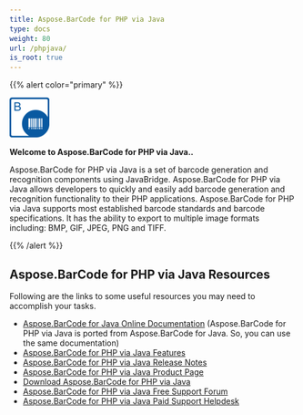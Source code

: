 ```yaml
---
title: Aspose.BarCode for PHP via Java
type: docs
weight: 80
url: /phpjava/
is_root: true
---
```


{{% alert color="primary" %}} 



![todo:image_alt_text](aspose-barcode-for-php-via-java-home_1)

**Welcome to Aspose.BarCode for PHP via Java..**

Aspose.BarCode for PHP via Java is a set of barcode generation and recognition components using JavaBridge. Aspose.BarCode for PHP via Java allows developers to quickly and easily add barcode generation and recognition functionality to their PHP applications. Aspose.BarCode for PHP via Java supports most established barcode standards and barcode specifications. It has the ability to export to multiple image formats including: BMP, GIF, JPEG, PNG and TIFF.

{{% /alert %}} 


## **Aspose.BarCode for PHP via Java Resources**
Following are the links to some useful resources you may need to accomplish your tasks.

- [Aspose.BarCode for Java Online Documentation](https://docs.aspose.com/display/barcodejava/Home) (Aspose.BarCode for PHP via Java is ported from Aspose.BarCode for Java. So, you can use the same documentation)
- [Aspose.BarCode for PHP via Java Features](https://docs.aspose.com/display/barcodejava/Aspose.BarCode+for+PHP+via+Java+Features)
- [Aspose.BarCode for PHP via Java Release Notes](https://docs.aspose.com/display/barcodejava/PHP+via+Java+Release+Notes)
- [Aspose.BarCode for PHP via Java Product Page](https://products.aspose.com/barcode/php-java)
- [Download Aspose.BarCode for PHP via Java](https://downloads.aspose.com/barcode/php)
- [Aspose.BarCode for PHP via Java Free Support Forum](https://forum.aspose.com/c/barcode)
- [Aspose.BarCode for PHP via Java Paid Support Helpdesk](https://helpdesk.aspose.com/)






